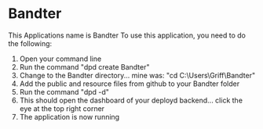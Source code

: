 # Bandter
This Applications name is Bandter
To use this application, you need to do the following:
  
  1. Open your command line
  2. Run the command "dpd create Bandter"
  3. Change to the Bandter directory... mine was: "cd C:\Users\Griff\Bandter"
  4. Add the public and resource files from github to your Bandter folder
  5. Run the command "dpd -d"
  6. This should open the dashboard of your deployd backend... click the eye at the top right corner
  7. The application is now running
